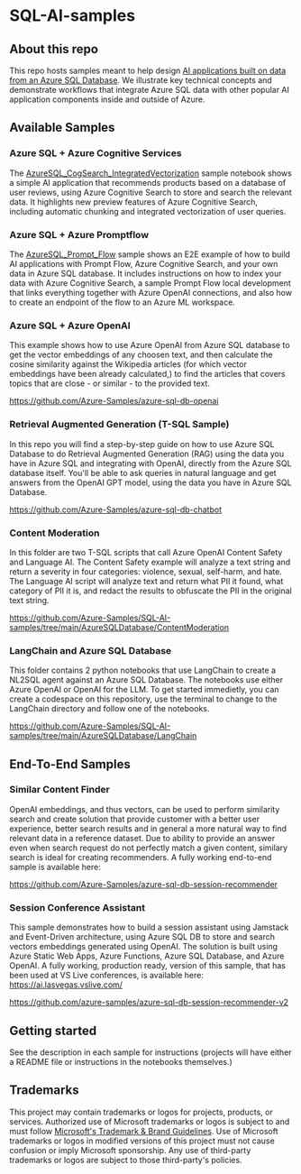 # SQL-AI-samples

## About this repo

This repo hosts samples meant to help design [AI applications built on data from an Azure SQL Database](aka.ms/sql-ai). We illustrate key technical concepts and demonstrate workflows that integrate Azure SQL data with other popular AI application components inside and outside of Azure.

## Available Samples

### Azure SQL + Azure Cognitive Services

The [AzureSQL_CogSearch_IntegratedVectorization](https://github.com/Azure-Samples/SQL-AI-samples/blob/main/AzureSQLACSSamples/src/AzureSQL_CogSearch_IntegratedVectorization.ipynb) sample notebook shows a simple AI application that recommends products based on a database of user reviews, using Azure Cognitive Search to store and search the relevant data. It highlights new preview features of Azure Cognitive Search, including automatic chunking and integrated vectorization of user queries.

### Azure SQL + Azure Promptflow 

The [AzureSQL_Prompt_Flow](https://github.com/Azure-Samples/SQL-AI-samples/tree/main/AzureSQLPromptFlowSamples) sample shows an E2E example of how to build AI applications with Prompt Flow, Azure Cognitive Search, and your own data in Azure SQL database. It includes instructions on how to index your data with Azure Cognitive Search, a sample Prompt Flow local development that links everything together with Azure OpenAI connections, and also how to create an endpoint of the flow to an Azure ML workspace.

### Azure SQL + Azure OpenAI 

This example shows how to use Azure OpenAI from Azure SQL database to get the vector embeddings of any choosen text, and then calculate the cosine similarity against the Wikipedia articles (for which vector embeddings have been already calculated,) to find the articles that covers topics that are close - or similar - to the provided text.

https://github.com/Azure-Samples/azure-sql-db-openai

### Retrieval Augmented Generation (T-SQL Sample)

In this repo you will find a step-by-step guide on how to use Azure SQL Database to do Retrieval Augmented Generation (RAG) using the data you have in Azure SQL and integrating with OpenAI, directly from the Azure SQL database itself. You'll be able to ask queries in natural language and get answers from the OpenAI GPT model, using the data you have in Azure SQL Database.

https://github.com/Azure-Samples/azure-sql-db-chatbot

### Content Moderation

In this folder are two T-SQL scripts that call Azure OpenAI Content Safety and Language AI. The Content Safety example will analyze a text string and return a severity in four categories: violence, sexual, self-harm, and hate. The Language AI script will analyze text and return what PII it found, what category of PII it is, and redact the results to obfuscate the PII in the original text string.

https://github.com/Azure-Samples/SQL-AI-samples/tree/main/AzureSQLDatabase/ContentModeration

### LangChain and Azure SQL Database

This folder contains 2 python notebooks that use LangChain to create a NL2SQL agent against an Azure SQL Database. The notebooks use either Azure OpenAI or OpenAI for the LLM. To get started immedietly, you can create a codespace on this repository, use the terminal to change to the LangChain directory and follow one of the notebooks.

https://github.com/Azure-Samples/SQL-AI-samples/tree/main/AzureSQLDatabase/LangChain

## End-To-End Samples

### Similar Content Finder

OpenAI embeddings, and thus vectors, can be used to perform similarity search and create solution that provide customer with a better user experience, better search results and in general a more natural way to find relevant data in a reference dataset. Due to ability to provide an answer even when search request do not perfectly match a given content, similary search is ideal for creating recommenders. A fully working end-to-end sample is available here: 

https://github.com/Azure-Samples/azure-sql-db-session-recommender

###  Session Conference Assistant

This sample demonstrates how to build a session assistant using Jamstack and Event-Driven architecture, using Azure SQL DB to store and search vectors embeddings generated using OpenAI. The solution is built using Azure Static Web Apps, Azure Functions, Azure SQL Database, and Azure OpenAI. A fully working, production ready, version of this sample, that has been used at VS Live conferences, is available here: https://ai.lasvegas.vslive.com/

https://github.com/azure-samples/azure-sql-db-session-recommender-v2

## Getting started

See the description in each sample for instructions (projects will have either a README file or instructions in the notebooks themselves.)

## Trademarks

This project may contain trademarks or logos for projects, products, or services. Authorized use of Microsoft 
trademarks or logos is subject to and must follow 
[Microsoft's Trademark & Brand Guidelines](https://www.microsoft.com/en-us/legal/intellectualproperty/trademarks/usage/general).
Use of Microsoft trademarks or logos in modified versions of this project must not cause confusion or imply Microsoft sponsorship.
Any use of third-party trademarks or logos are subject to those third-party's policies.

